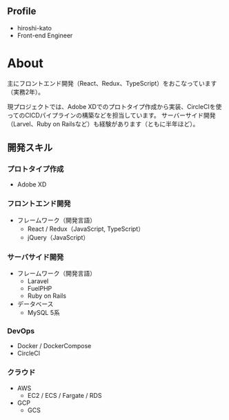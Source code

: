 ## Profile
- hiroshi-kato
- Front-end Engineer

# About
主にフロントエンド開発（React、Redux、TypeScript）をおこなっています（実務2年）。

現プロジェクトでは、Adobe XDでのプロトタイプ作成から実装、CircleCIを使ってのCICDパイプラインの構築などを担当しています。
サーバーサイド開発（Larvel、Ruby on Railsなど）も経験があります（ともに半年ほど）。

## 開発スキル

### プロトタイプ作成

- Adobe XD

### フロントエンド開発

- フレームワーク（開発言語）
	- React / Redux（JavaScript, TypeScript）
	- jQuery（JavaScript）

### サーバサイド開発
	
- フレームワーク（開発言語）
	- Laravel
	- FuelPHP
	- Ruby on Rails
- データベース
	- MySQL 5系

### DevOps
- Docker / DockerCompose
- CircleCI

### クラウド
- AWS
	- EC2 / ECS / Fargate / RDS
- GCP
	- GCS

